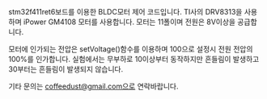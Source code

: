 stm32f411ret6보드를 이용한 BLDC모터 제어 코드입니다.
TI사의 DRV8313을 사용하며 iPower GM4108 모터를 사용합니다.
모터는 11폴이며 전원은 8V이상을 공급합니다.

모터에 인가되는 전압은 setVoltage()함수를 이용하며 100으로 설정시 전원 전압의 100%를 인가합니다.
실험에서는 무부하로 10이상부터 동작하지만 흔들림이 발생하고 30부터는 흔들림이 발생되지 않습니다.

기타 문의는 coffeedust@gmail.com으로 연락바랍니다.
